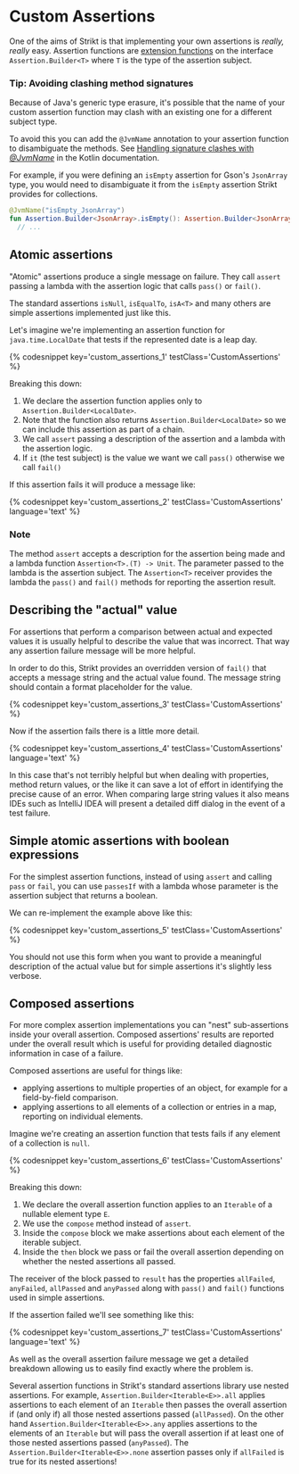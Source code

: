 ---
---

# Custom Assertions

One of the aims of Strikt is that implementing your own assertions is _really, really_ easy.
Assertion functions are [extension functions](https://kotlinlang.org/docs/reference/extensions.html) on the interface `Assertion.Builder<T>` where `T` is the type of the assertion subject.

### Tip: Avoiding clashing method signatures

Because of Java's generic type erasure, it's possible that the name of your custom assertion function may clash with an existing one for a different subject type.

To avoid this you can add the `@JvmName` annotation to your assertion function to disambiguate the methods.
See [Handling signature clashes with _@JvmName_](https://kotlinlang.org/docs/reference/java-to-kotlin-interop.html#handling-signature-clashes-with-jvmname) in the Kotlin documentation.

For example, if you were defining an `isEmpty` assertion for Gson's `JsonArray` type, you would need to disambiguate it from the `isEmpty` assertion Strikt provides for collections.

```kotlin
@JvmName("isEmpty_JsonArray")
fun Assertion.Builder<JsonArray>.isEmpty(): Assertion.Builder<JsonArray> =
  // ...
```

## Atomic assertions

"Atomic" assertions produce a single message on failure.
They call `assert` passing a lambda with the assertion logic that calls `pass()` or `fail()`.

The standard assertions `isNull`, `isEqualTo`, `isA<T>` and many others are simple assertions implemented just like this.

Let's imagine we're implementing an assertion function for `java.time.LocalDate` that tests if the represented date is a leap day.

{% codesnippet key='custom_assertions_1' testClass='CustomAssertions' %}

Breaking this down: 

1. We declare the assertion function applies only to `Assertion.Builder<LocalDate>`.
2. Note that the function also returns `Assertion.Builder<LocalDate>` so we can include this assertion as part of a chain.
3. We call `assert` passing a description of the assertion and a lambda with the assertion logic.
4. If `it` (the test subject) is the value we want we call `pass()` otherwise we call `fail()`

If this assertion fails it will produce a message like:

{% codesnippet key='custom_assertions_2' testClass='CustomAssertions' language='text' %}

### Note

The method `assert` accepts a description for the assertion being made and a lambda function `Assertion<T>.(T) -> Unit`.
The parameter passed to the lambda is the assertion subject.
The `Assertion<T>` receiver provides the lambda the `pass()` and `fail()` methods for reporting the assertion result.

## Describing the "actual" value

For assertions that perform a comparison between actual and expected values it is usually helpful to describe the value that was incorrect.
That way any assertion failure message will be more helpful.

In order to do this, Strikt provides an overridden version of `fail()` that accepts a message string and the actual value found.
The message string should contain a format placeholder for the value.

{% codesnippet key='custom_assertions_3' testClass='CustomAssertions' %}

Now if the assertion fails there is a little more detail.

{% codesnippet key='custom_assertions_4' testClass='CustomAssertions' language='text' %}

In this case that's not terribly helpful but when dealing with properties, method return values, or the like it can save a lot of effort in identifying the precise cause of an error.
When comparing large string values it also means IDEs such as IntelliJ IDEA will present a detailed diff dialog in the event of a test failure.

## Simple atomic assertions with boolean expressions

For the simplest assertion functions, instead of using `assert` and calling `pass` or `fail`, you can use `passesIf` with a lambda whose parameter is the assertion subject that returns a boolean.

We can re-implement the example above like this:

{% codesnippet key='custom_assertions_5' testClass='CustomAssertions' %}

You should not use this form when you want to provide a meaningful description of the actual value but for simple assertions it's slightly less verbose.

## Composed assertions

For more complex assertion implementations you can "nest" sub-assertions inside your overall assertion.
Composed assertions' results are reported under the overall result which is useful for providing detailed diagnostic information in case of a failure.

Composed assertions are useful for things like:

- applying assertions to multiple properties of an object, for example for a field-by-field comparison.
- applying assertions to all elements of a collection or entries in a map, reporting on individual elements.

Imagine we're creating an assertion function that tests fails if any element of a collection is `null`.

{% codesnippet key='custom_assertions_6' testClass='CustomAssertions' %}

Breaking this down:

1. We declare the overall assertion function applies to an `Iterable` of a nullable element type `E`.
2. We use the `compose` method instead of `assert`.
3. Inside the `compose` block we make assertions about each element of the iterable subject.
4. Inside the `then` block we pass or fail the overall assertion depending on whether the nested assertions all passed.

The receiver of the block passed to `result` has the properties `allFailed`, `anyFailed`, `allPassed` and `anyPassed` along with `pass()` and `fail()` functions used in simple assertions.

If the assertion failed we'll see something like this:

{% codesnippet key='custom_assertions_7' testClass='CustomAssertions' language='text' %}

As well as the overall assertion failure message we get a detailed breakdown allowing us to easily find exactly where the problem is.

Several assertion functions in Strikt's standard assertions library use nested assertions.
For example, `Assertion.Builder<Iterable<E>>.all` applies assertions to each element of an `Iterable` then passes the overall assertion if (and only if) all those nested assertions passed (`allPassed`).
On the other hand `Assertion.Builder<Iterable<E>>.any` applies assertions to the elements of an `Iterable` but will pass the overall assertion if at least one of those nested assertions passed (`anyPassed`).
The `Assertion.Builder<Iterable<E>>.none` assertion passes only if `allFailed` is true for its nested assertions! 
